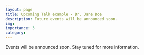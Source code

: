 ```yaml
---
layout: page
title: Upcoming Talk example - Dr. Jane Doe
description: Future events will be announced soon.
img:
importance: 3
category: 
---
```


Events will be announced soon. Stay tuned for more information.
